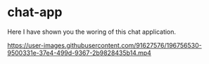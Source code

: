 # chat-app
Here I have shown you the woring of this chat application.


https://user-images.githubusercontent.com/91627576/196756530-9500331e-37e4-499d-9367-2b9828435b14.mp4

